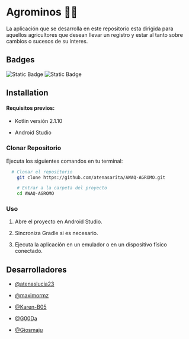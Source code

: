 
# Agrominos 🌱🌿

La aplicación que se desarrolla en este repositorio esta dirigida para aquellos agricultores que desean llevar un registro y estar al tanto sobre cambios o sucesos de su interes.


## Badges

![Static Badge](https://img.shields.io/badge/APP_Version-V1-1%2C%2050%2C%2032)
![Static Badge](https://img.shields.io/badge/Estado_del_Proyecto-Activo-blue)

## Installation

#### Requisitos previos:

- Kotlin versión 2.1.10 

- Android Studio 

### Clonar Repositorio

Ejecuta los siguientes comandos en tu terminal:

```bash
  # Clonar el repositorio
    git clone https://github.com/atenasarita/AWAQ-AGROMO.git

    # Entrar a la carpeta del proyecto
    cd AWAQ-AGROMO

```
### Uso

1. Abre el proyecto en Android Studio.

2. Sincroniza Gradle si es necesario.

3. Ejecuta la aplicación en un emulador o en un dispositivo físico conectado.
    
## Desarrolladores

- [@atenaslucia23](https://github.com/atenaslucia23)

- [@maximormz](https://github.com/maximormz)

- [@Karen-B05](https://github.com/Karen-B05)

- [@G00Da](https://github.com/G00Da)

- [@Giosmaju](https://github.com/Giosmaju)




